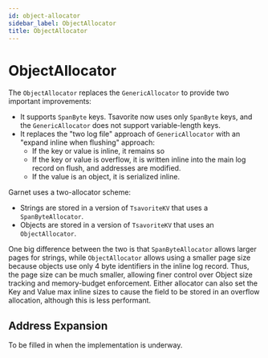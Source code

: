 ```yaml
---
id: object-allocator
sidebar_label: ObjectAllocator
title: ObjectAllocator
---
```


# ObjectAllocator

The `ObjectAllocator` replaces the `GenericAllocator` to provide two important improvements:
- It supports `SpanByte` keys. Tsavorite now uses only `SpanByte` keys, and the `GenericAllocator` does not support variable-length keys.
- It replaces the "two log file" approach of `GenericAllocator` with an "expand inline when flushing" approach:
    - If the key or value is inline, it remains so
    - If the key or value is overflow, it is written inline into the main log record on flush, and addresses are modified.
    - If the value is an object, it is serialized inline.

Garnet uses a two-allocator scheme:
- Strings are stored in a version of `TsavoriteKV` that uses a `SpanByteAllocator`.
- Objects are stored in a version of `TsavoriteKV` that uses an `ObjectAllocator`.

One big difference between the two is that `SpanByteAllocator` allows larger pages for strings, while `ObjectAllocator` allows using a smaller page size because objects use only 4 byte identifiers in the inline log record. Thus, the page size can be much smaller, allowing finer control over Object size tracking and memory-budget enforcement. Either allocator can also set the Key and Value max inline sizes to cause the field to be stored in an overflow allocation, although this is less performant.

## Address Expansion

To be filled in when the implementation is underway.
